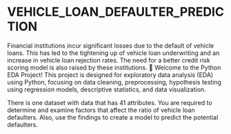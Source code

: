 # VEHICLE_LOAN_DEFAULTER_PREDICTION
Financial institutions incur significant losses due to the default of vehicle loans. This has led to the tightening up of vehicle loan underwriting and an increase in vehicle loan rejection rates. The need for a better credit risk scoring model is also raised by these institutions. 
🐍 Welcome to the Python EDA Project!  This project is designed for exploratory data analysis (EDA) using Python, focusing on data cleaning, preprocessing, hypothesis testing using regression models, descriptive statistics, and data visualization. 

There is one dataset with data that has 41 attributes.
You are required to determine and examine factors that affect the ratio of vehicle loan defaulters. Also, use the findings to create a model to predict the potential defaulters.
